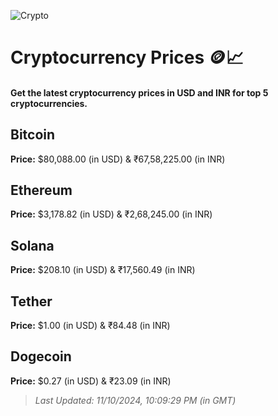 
![Crypto](https://www.techguide.com.au/wp-content/uploads/2020/11/crypto3.jpeg)

# Cryptocurrency Prices 🪙📈

#### Get the latest cryptocurrency prices in USD and INR for top 5 cryptocurrencies.

## Bitcoin

**Price:** $80,088.00 (in USD) & ₹67,58,225.00 (in INR)

## Ethereum

**Price:** $3,178.82 (in USD) & ₹2,68,245.00 (in INR)

## Solana

**Price:** $208.10 (in USD) & ₹17,560.49 (in INR)

## Tether

**Price:** $1.00 (in USD) & ₹84.48 (in INR)

## Dogecoin

**Price:** $0.27 (in USD) & ₹23.09 (in INR)

> _Last Updated: 11/10/2024, 10:09:29 PM (in GMT)_
